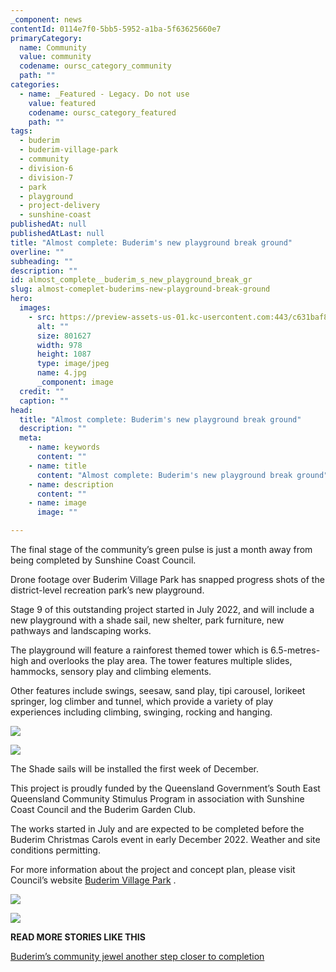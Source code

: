 ```yaml
---
_component: news
contentId: 0114e7f0-5bb5-5952-a1ba-5f63625660e7
primaryCategory:
  name: Community
  value: community
  codename: oursc_category_community
  path: ""
categories:
  - name: _Featured - Legacy. Do not use
    value: featured
    codename: oursc_category_featured
    path: ""
tags:
  - buderim
  - buderim-village-park
  - community
  - division-6
  - division-7
  - park
  - playground
  - project-delivery
  - sunshine-coast
publishedAt: null
publishedAtLast: null
title: "Almost complete: Buderim's new playground break ground"
overline: ""
subheading: ""
description: ""
id: almost_complete__buderim_s_new_playground_break_gr
slug: almost-comeplet-buderims-new-playground-break-ground
hero:
  images:
    - src: https://preview-assets-us-01.kc-usercontent.com:443/c631baf8-1b46-001f-580c-d0001b68b4a8/edef855d-b913-457c-b2c4-1e85f506afbc/4.jpg
      alt: ""
      size: 801627
      width: 978
      height: 1087
      type: image/jpeg
      name: 4.jpg
      _component: image
  credit: ""
  caption: ""
head:
  title: "Almost complete: Buderim's new playground break ground"
  description: ""
  meta:
    - name: keywords
      content: ""
    - name: title
      content: "Almost complete: Buderim's new playground break ground"
    - name: description
      content: ""
    - name: image
      image: ""

---
```

The final stage of the community’s green pulse is just a month away from being completed by Sunshine Coast Council.

Drone footage over Buderim Village Park has snapped progress shots of the district-level recreation park’s new playground.

Stage 9 of this outstanding project started in July 2022, and will include a new playground with a shade sail, new shelter, park furniture, new pathways and landscaping works.

The playground will feature a rainforest themed tower which is 6.5-metres-high and overlooks the play area. The tower features multiple slides, hammocks, sensory play and climbing elements.

Other features include swings, seesaw, sand play, tipi carousel, lorikeet springer, log climber and tunnel, which provide a variety of play experiences including climbing, swinging, rocking and hanging.

![](https://preview-assets-us-01.kc-usercontent.com:443/c631baf8-1b46-001f-580c-d0001b68b4a8/c98545a1-4c34-4270-a943-9c9b5438611d/7.jpg)

![](https://preview-assets-us-01.kc-usercontent.com:443/c631baf8-1b46-001f-580c-d0001b68b4a8/0f7635ff-54c0-4418-b5d2-8e753a91631e/5.jpg)

The Shade sails will be installed the first week of December.

This project is proudly funded by the Queensland Government’s South East Queensland Community Stimulus Program in association with Sunshine Coast Council and the Buderim Garden Club. 

The works started in July and are expected to be completed before the Buderim Christmas Carols event in early December 2022. Weather and site conditions permitting.  

For more information about the project and concept plan, please visit Council’s website [Buderim Village Park](https://www.sunshinecoast.qld.gov.au/Council/Planning-and-Projects/Infrastructure-Projects/Buderim-Village-Park)
.

![](https://preview-assets-us-01.kc-usercontent.com:443/c631baf8-1b46-001f-580c-d0001b68b4a8/734bd72a-97a9-4e9f-9c2f-4e491512ef53/3-2-1024x768.jpg)

![](https://preview-assets-us-01.kc-usercontent.com:443/c631baf8-1b46-001f-580c-d0001b68b4a8/4ed2f552-f2b5-43fc-b720-85ab1c107503/2-1-1024x768.jpg)

**READ MORE STORIES LIKE THIS**

[Buderim’s community jewel another step closer to completion](https://oursc.com.au/featured/buderims-community-jewel-another-step-closer-to-completion)
